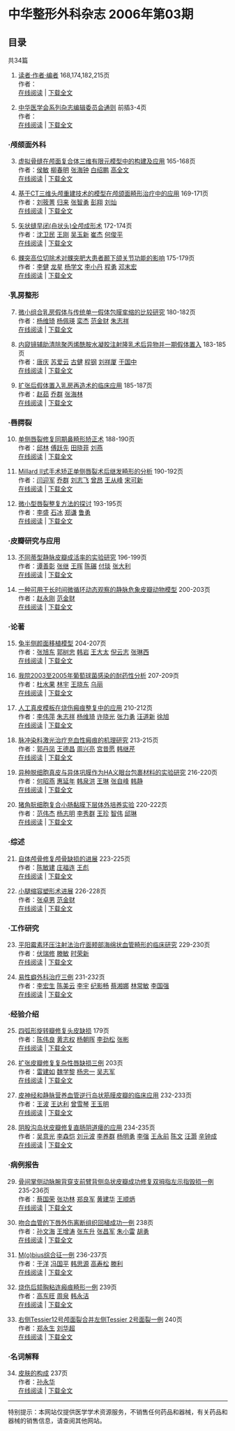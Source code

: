 # 中华整形外科杂志 2006年第03期

## 目录

共34篇

1. [读者·作者·编者](https://f.med.wanfangdata.com.cn/MedFulltext?inline=True&id=PeriodicalPaper_zhzxsswk200603033) 168,174,182,215页  
   作者：  
   [在线阅读](https://f.med.wanfangdata.com.cn/MedFulltext?inline=True&id=PeriodicalPaper_zhzxsswk200603033) | [下载全文](https://f.med.wanfangdata.com.cn/MedFulltext?Id=PeriodicalPaper_zhzxsswk200603033)

2. [中华医学会系列杂志编辑委员会通则](https://f.med.wanfangdata.com.cn/MedFulltext?inline=True&id=PeriodicalPaper_zhzxsswk200603034) 前插3-4页  
   作者：  
   [在线阅读](https://f.med.wanfangdata.com.cn/MedFulltext?inline=True&id=PeriodicalPaper_zhzxsswk200603034) | [下载全文](https://f.med.wanfangdata.com.cn/MedFulltext?Id=PeriodicalPaper_zhzxsswk200603034)

### ·颅颌面外科

3. [虚拟骨缝在颅面复合体三维有限元模型中的构建及应用](https://f.med.wanfangdata.com.cn/MedFulltext?inline=True&id=PeriodicalPaper_zhzxsswk200603001) 165-168页  
   作者：[侯敏](https://med.wanfangdata.com.cn/Author/General/A000346213) [柳春明](https://med.wanfangdata.com.cn/Author/General/A000022999) [张海钟](https://med.wanfangdata.com.cn/Author/General/A000151898) [白绍鹏](https://med.wanfangdata.com.cn/Author/General/A001125729) [高全文](https://med.wanfangdata.com.cn/Author/General/A000217309)  
   [在线阅读](https://f.med.wanfangdata.com.cn/MedFulltext?inline=True&id=PeriodicalPaper_zhzxsswk200603001) | [下载全文](https://f.med.wanfangdata.com.cn/MedFulltext?Id=PeriodicalPaper_zhzxsswk200603001)

4. [基于CT三维头颅重建技术的模型在颅颌面畸形治疗中的应用](https://f.med.wanfangdata.com.cn/MedFulltext?inline=True&id=PeriodicalPaper_zhzxsswk200603002) 169-171页  
   作者：[刘筱菁](https://med.wanfangdata.com.cn/Author/General/A000650066) [归来](https://med.wanfangdata.com.cn/Author/General/A000001069) [张智勇](https://med.wanfangdata.com.cn/Author/General/A000003161) [彭翔](https://med.wanfangdata.com.cn/Author/General/彭翔) [刘灿](https://med.wanfangdata.com.cn/Author/General/刘灿)  
   [在线阅读](https://f.med.wanfangdata.com.cn/MedFulltext?inline=True&id=PeriodicalPaper_zhzxsswk200603002) | [下载全文](https://f.med.wanfangdata.com.cn/MedFulltext?Id=PeriodicalPaper_zhzxsswk200603002)

5. [矢状缝早闭(舟状头)全颅成形术](https://f.med.wanfangdata.com.cn/MedFulltext?inline=True&id=PeriodicalPaper_zhzxsswk200603003) 172-174页  
   作者：[沈卫民](https://med.wanfangdata.com.cn/Author/General/A000019290) [王刚](https://med.wanfangdata.com.cn/Author/General/A000053353) [吴玉新](https://med.wanfangdata.com.cn/Author/General/A000097118) [崔杰](https://med.wanfangdata.com.cn/Author/General/A000021894) [何俊平](https://med.wanfangdata.com.cn/Author/General/A000105357)  
   [在线阅读](https://f.med.wanfangdata.com.cn/MedFulltext?inline=True&id=PeriodicalPaper_zhzxsswk200603003) | [下载全文](https://f.med.wanfangdata.com.cn/MedFulltext?Id=PeriodicalPaper_zhzxsswk200603003)

6. [髁突高位切除术对髁突肥大患者颞下颌关节功能的影响](https://f.med.wanfangdata.com.cn/MedFulltext?inline=True&id=PeriodicalPaper_zhzxsswk200603004) 175-179页  
   作者：[李健](https://med.wanfangdata.com.cn/Author/General/A000215319) [龙星](https://med.wanfangdata.com.cn/Author/General/A000006477) [杨学文](https://med.wanfangdata.com.cn/Author/General/A000030340) [李小丹](https://med.wanfangdata.com.cn/Author/General/A000113327) [程勇](https://med.wanfangdata.com.cn/Author/General/A000041674) [邓末宏](https://med.wanfangdata.com.cn/Author/General/A000136549)  
   [在线阅读](https://f.med.wanfangdata.com.cn/MedFulltext?inline=True&id=PeriodicalPaper_zhzxsswk200603004) | [下载全文](https://f.med.wanfangdata.com.cn/MedFulltext?Id=PeriodicalPaper_zhzxsswk200603004)

### ·乳房整形

7. [微小组合乳房假体与传统单一假体包膜挛缩的比较研究](https://f.med.wanfangdata.com.cn/MedFulltext?inline=True&id=PeriodicalPaper_zhzxsswk200603005) 180-182页  
   作者：[杨维琦](https://med.wanfangdata.com.cn/Author/General/A000118497) [杨佩瑛](https://med.wanfangdata.com.cn/Author/General/A000165052) [栾杰](https://med.wanfangdata.com.cn/Author/General/A000005422) [范金财](https://med.wanfangdata.com.cn/Author/General/A000018692) [朱志祥](https://med.wanfangdata.com.cn/Author/General/A000022075)  
   [在线阅读](https://f.med.wanfangdata.com.cn/MedFulltext?inline=True&id=PeriodicalPaper_zhzxsswk200603005) | [下载全文](https://f.med.wanfangdata.com.cn/MedFulltext?Id=PeriodicalPaper_zhzxsswk200603005)

8. [内窥镜辅助清除聚丙烯酰胺水凝胶注射隆乳术后异物并一期假体置入](https://f.med.wanfangdata.com.cn/MedFulltext?inline=True&id=PeriodicalPaper_zhzxsswk200603006) 183-185页  
   作者：[唐庆](https://med.wanfangdata.com.cn/Author/General/A000383084) [苏爱云](https://med.wanfangdata.com.cn/Author/General/A000395691) [古健](https://med.wanfangdata.com.cn/Author/General/A000079798) [程钢](https://med.wanfangdata.com.cn/Author/General/A000212887) [刘祥厦](https://med.wanfangdata.com.cn/Author/General/A000969959) [于国中](https://med.wanfangdata.com.cn/Author/General/A000539915)  
   [在线阅读](https://f.med.wanfangdata.com.cn/MedFulltext?inline=True&id=PeriodicalPaper_zhzxsswk200603006) | [下载全文](https://f.med.wanfangdata.com.cn/MedFulltext?Id=PeriodicalPaper_zhzxsswk200603006)

9. [扩张后假体置入乳房再造术的临床应用](https://f.med.wanfangdata.com.cn/MedFulltext?inline=True&id=PeriodicalPaper_zhzxsswk200603007) 185-187页  
   作者：[赵茹](https://med.wanfangdata.com.cn/Author/General/A000035419) [乔群](https://med.wanfangdata.com.cn/Author/General/A000001649) [张海林](https://med.wanfangdata.com.cn/Author/General/A000026320)  
   [在线阅读](https://f.med.wanfangdata.com.cn/MedFulltext?inline=True&id=PeriodicalPaper_zhzxsswk200603007) | [下载全文](https://f.med.wanfangdata.com.cn/MedFulltext?Id=PeriodicalPaper_zhzxsswk200603007)

### ·唇腭裂

10. [单侧唇裂修复同期鼻畸形矫正术](https://f.med.wanfangdata.com.cn/MedFulltext?inline=True&id=PeriodicalPaper_zhzxsswk200603008) 188-190页  
    作者：[邱林](https://med.wanfangdata.com.cn/Author/General/A000094763) [傅跃先](https://med.wanfangdata.com.cn/Author/General/A000136064) [田晓菲](https://med.wanfangdata.com.cn/Author/General/A000170568) [刘燕](https://med.wanfangdata.com.cn/Author/General/A000395687)  
    [在线阅读](https://f.med.wanfangdata.com.cn/MedFulltext?inline=True&id=PeriodicalPaper_zhzxsswk200603008) | [下载全文](https://f.med.wanfangdata.com.cn/MedFulltext?Id=PeriodicalPaper_zhzxsswk200603008)

11. [Millard Ⅱ式手术矫正单侧唇裂术后继发畸形的分析](https://f.med.wanfangdata.com.cn/MedFulltext?inline=True&id=PeriodicalPaper_zhzxsswk200603009) 190-192页  
    作者：[闫迎军](https://med.wanfangdata.com.cn/Author/General/A000044161) [乔群](https://med.wanfangdata.com.cn/Author/General/A000001649) [刘志飞](https://med.wanfangdata.com.cn/Author/General/A000014878) [曾昂](https://med.wanfangdata.com.cn/Author/General/A000026272) [王从峰](https://med.wanfangdata.com.cn/Author/General/A001007004) [宋可新](https://med.wanfangdata.com.cn/Author/General/A000105415)  
    [在线阅读](https://f.med.wanfangdata.com.cn/MedFulltext?inline=True&id=PeriodicalPaper_zhzxsswk200603009) | [下载全文](https://f.med.wanfangdata.com.cn/MedFulltext?Id=PeriodicalPaper_zhzxsswk200603009)

12. [微小型唇裂整复方法的探讨](https://f.med.wanfangdata.com.cn/MedFulltext?inline=True&id=PeriodicalPaper_zhzxsswk200603010) 193-195页  
    作者：[李盛](https://med.wanfangdata.com.cn/Author/General/A000227734) [石冰](https://med.wanfangdata.com.cn/Author/General/A000004885) [郑谦](https://med.wanfangdata.com.cn/Author/General/A000014886) [鲁勇](https://med.wanfangdata.com.cn/Author/General/A000139187)  
    [在线阅读](https://f.med.wanfangdata.com.cn/MedFulltext?inline=True&id=PeriodicalPaper_zhzxsswk200603010) | [下载全文](https://f.med.wanfangdata.com.cn/MedFulltext?Id=PeriodicalPaper_zhzxsswk200603010)

### ·皮瓣研究与应用

13. [不同蒂型静脉皮瓣成活率的实验研究](https://f.med.wanfangdata.com.cn/MedFulltext?inline=True&id=PeriodicalPaper_zhzxsswk200603011) 196-199页  
    作者：[谭善彰](https://med.wanfangdata.com.cn/Author/General/A000306231) [张继](https://med.wanfangdata.com.cn/Author/General/A001915670) [王晖](https://med.wanfangdata.com.cn/Author/General/A000595048) [陈碾](https://med.wanfangdata.com.cn/Author/General/A000189301) [付琰](https://med.wanfangdata.com.cn/Author/General/A002331657) [张大利](https://med.wanfangdata.com.cn/Author/General/A001322072)  
    [在线阅读](https://f.med.wanfangdata.com.cn/MedFulltext?inline=True&id=PeriodicalPaper_zhzxsswk200603011) | [下载全文](https://f.med.wanfangdata.com.cn/MedFulltext?Id=PeriodicalPaper_zhzxsswk200603011)

14. [一种可用于长时间微循环动态观察的静脉危象皮瓣动物模型](https://f.med.wanfangdata.com.cn/MedFulltext?inline=True&id=PeriodicalPaper_zhzxsswk200603012) 200-203页  
    作者：[赵永刚](https://med.wanfangdata.com.cn/Author/General/A000511751) [范金财](https://med.wanfangdata.com.cn/Author/General/A000018692)  
    [在线阅读](https://f.med.wanfangdata.com.cn/MedFulltext?inline=True&id=PeriodicalPaper_zhzxsswk200603012) | [下载全文](https://f.med.wanfangdata.com.cn/MedFulltext?Id=PeriodicalPaper_zhzxsswk200603012)

### ·论著

15. [兔半侧颜面移植模型](https://f.med.wanfangdata.com.cn/MedFulltext?inline=True&id=PeriodicalPaper_zhzxsswk200603013) 204-207页  
    作者：[张旭东](https://med.wanfangdata.com.cn/Author/General/A000025563) [郭树忠](https://med.wanfangdata.com.cn/Author/General/A000000042) [韩岩](https://med.wanfangdata.com.cn/Author/General/A000001615) [王大太](https://med.wanfangdata.com.cn/Author/General/A000244325) [倪云志](https://med.wanfangdata.com.cn/Author/General/A000127610) [张琳西](https://med.wanfangdata.com.cn/Author/General/A000002667)  
    [在线阅读](https://f.med.wanfangdata.com.cn/MedFulltext?inline=True&id=PeriodicalPaper_zhzxsswk200603013) | [下载全文](https://f.med.wanfangdata.com.cn/MedFulltext?Id=PeriodicalPaper_zhzxsswk200603013)

16. [我院2003至2005年葡萄球菌感染的耐药性分析](https://f.med.wanfangdata.com.cn/MedFulltext?inline=True&id=PeriodicalPaper_zhzxsswk200603014) 207-209页  
    作者：[杜水果](https://med.wanfangdata.com.cn/Author/General/A000435227) [林宇](https://med.wanfangdata.com.cn/Author/General/A000505545) [王晓东](https://med.wanfangdata.com.cn/Author/General/A000339047) [乌丽](https://med.wanfangdata.com.cn/Author/General/A000187839)  
    [在线阅读](https://f.med.wanfangdata.com.cn/MedFulltext?inline=True&id=PeriodicalPaper_zhzxsswk200603014) | [下载全文](https://f.med.wanfangdata.com.cn/MedFulltext?Id=PeriodicalPaper_zhzxsswk200603014)

17. [人工真皮模板在烧伤瘢痕整复中的应用](https://f.med.wanfangdata.com.cn/MedFulltext?inline=True&id=PeriodicalPaper_zhzxsswk200603015) 210-212页  
    作者：[李伟萍](https://med.wanfangdata.com.cn/Author/General/A000155110) [朱志祥](https://med.wanfangdata.com.cn/Author/General/A000022075) [杨维琦](https://med.wanfangdata.com.cn/Author/General/A000118497) [许晓光](https://med.wanfangdata.com.cn/Author/General/A000172751) [张力勇](https://med.wanfangdata.com.cn/Author/General/A000117316) [汪道新](https://med.wanfangdata.com.cn/Author/General/A000132679) [徐旭](https://med.wanfangdata.com.cn/Author/General/A000203713)  
    [在线阅读](https://f.med.wanfangdata.com.cn/MedFulltext?inline=True&id=PeriodicalPaper_zhzxsswk200603015) | [下载全文](https://f.med.wanfangdata.com.cn/MedFulltext?Id=PeriodicalPaper_zhzxsswk200603015)

18. [脉冲染料激光治疗充血性瘢痕的机理研究](https://f.med.wanfangdata.com.cn/MedFulltext?inline=True&id=PeriodicalPaper_zhzxsswk200603016) 213-215页  
    作者：[郭丹凤](https://med.wanfangdata.com.cn/Author/General/A000134037) [王德昌](https://med.wanfangdata.com.cn/Author/General/A000018380) [周兴亮](https://med.wanfangdata.com.cn/Author/General/A000234551) [宫昔愿](https://med.wanfangdata.com.cn/Author/General/A000139793) [韩继芹](https://med.wanfangdata.com.cn/Author/General/A000097142)  
    [在线阅读](https://f.med.wanfangdata.com.cn/MedFulltext?inline=True&id=PeriodicalPaper_zhzxsswk200603016) | [下载全文](https://f.med.wanfangdata.com.cn/MedFulltext?Id=PeriodicalPaper_zhzxsswk200603016)

19. [异种脱细胞真皮与异体巩膜作为HA义眼台包裹材料的实验研究](https://f.med.wanfangdata.com.cn/MedFulltext?inline=True&id=PeriodicalPaper_zhzxsswk200603017) 216-220页  
    作者：[何昭燕](https://med.wanfangdata.com.cn/Author/General/A000690029) [惠延年](https://med.wanfangdata.com.cn/Author/General/A000000082) [韩泉洪](https://med.wanfangdata.com.cn/Author/General/A000155026) [王琳](https://med.wanfangdata.com.cn/Author/General/A000006276) [张自峰](https://med.wanfangdata.com.cn/Author/General/A000036383) [韩静](https://med.wanfangdata.com.cn/Author/General/A000233514)  
    [在线阅读](https://f.med.wanfangdata.com.cn/MedFulltext?inline=True&id=PeriodicalPaper_zhzxsswk200603017) | [下载全文](https://f.med.wanfangdata.com.cn/MedFulltext?Id=PeriodicalPaper_zhzxsswk200603017)

20. [猪角朊细胞复合小肠黏膜下层体外培养实验](https://f.med.wanfangdata.com.cn/MedFulltext?inline=True&id=PeriodicalPaper_zhzxsswk200603018) 220-222页  
    作者：[范伟杰](https://med.wanfangdata.com.cn/Author/General/A001378099) [杨志明](https://med.wanfangdata.com.cn/Author/General/A000000624) [李秀群](https://med.wanfangdata.com.cn/Author/General/A000011233) [王珍](https://med.wanfangdata.com.cn/Author/General/A000539436) [智伟](https://med.wanfangdata.com.cn/Author/General/A000165321) [邱琳](https://med.wanfangdata.com.cn/Author/General/A000764076)  
    [在线阅读](https://f.med.wanfangdata.com.cn/MedFulltext?inline=True&id=PeriodicalPaper_zhzxsswk200603018) | [下载全文](https://f.med.wanfangdata.com.cn/MedFulltext?Id=PeriodicalPaper_zhzxsswk200603018)

### ·综述

21. [自体颅骨修复颅骨缺损的进展](https://f.med.wanfangdata.com.cn/MedFulltext?inline=True&id=PeriodicalPaper_zhzxsswk200603019) 223-225页  
    作者：[陈敏建](https://med.wanfangdata.com.cn/Author/General/A001097710) [庄福连](https://med.wanfangdata.com.cn/Author/General/A000031376) [王彪](https://med.wanfangdata.com.cn/Author/General/A000026787)  
    [在线阅读](https://f.med.wanfangdata.com.cn/MedFulltext?inline=True&id=PeriodicalPaper_zhzxsswk200603019) | [下载全文](https://f.med.wanfangdata.com.cn/MedFulltext?Id=PeriodicalPaper_zhzxsswk200603019)

22. [小腿缩容塑形术进展](https://f.med.wanfangdata.com.cn/MedFulltext?inline=True&id=PeriodicalPaper_zhzxsswk200603020) 226-228页  
    作者：[张卓男](https://med.wanfangdata.com.cn/Author/General/A000490064) [范金财](https://med.wanfangdata.com.cn/Author/General/A000018692)  
    [在线阅读](https://f.med.wanfangdata.com.cn/MedFulltext?inline=True&id=PeriodicalPaper_zhzxsswk200603020) | [下载全文](https://f.med.wanfangdata.com.cn/MedFulltext?Id=PeriodicalPaper_zhzxsswk200603020)

### ·工作研究

23. [平阳霉素环压注射法治疗面颊部海绵状血管畸形的临床研究](https://f.med.wanfangdata.com.cn/MedFulltext?inline=True&id=PeriodicalPaper_zhzxsswk200603021) 229-230页  
    作者：[伏瑞修](https://med.wanfangdata.com.cn/Author/General/A000153959) [滕敏](https://med.wanfangdata.com.cn/Author/General/A000262708) [时荣新](https://med.wanfangdata.com.cn/Author/General/A000380264)  
    [在线阅读](https://f.med.wanfangdata.com.cn/MedFulltext?inline=True&id=PeriodicalPaper_zhzxsswk200603021) | [下载全文](https://f.med.wanfangdata.com.cn/MedFulltext?Id=PeriodicalPaper_zhzxsswk200603021)

24. [易性癖外科治疗三例](https://f.med.wanfangdata.com.cn/MedFulltext?inline=True&id=PeriodicalPaper_zhzxsswk200603022) 231-232页  
    作者：[李宏生](https://med.wanfangdata.com.cn/Author/General/A000198851) [陈美云](https://med.wanfangdata.com.cn/Author/General/A000700599) [李宇](https://med.wanfangdata.com.cn/Author/General/A000014494) [纪影畅](https://med.wanfangdata.com.cn/Author/General/A000030047) [蔡湘娜](https://med.wanfangdata.com.cn/Author/General/A000070512) [林常敏](https://med.wanfangdata.com.cn/Author/General/A000070010) [李国强](https://med.wanfangdata.com.cn/Author/General/A000051158)  
    [在线阅读](https://f.med.wanfangdata.com.cn/MedFulltext?inline=True&id=PeriodicalPaper_zhzxsswk200603022) | [下载全文](https://f.med.wanfangdata.com.cn/MedFulltext?Id=PeriodicalPaper_zhzxsswk200603022)

### ·经验介绍

25. [四弧形旋转瓣修复头皮缺损](https://f.med.wanfangdata.com.cn/MedFulltext?inline=True&id=PeriodicalPaper_zhzxsswk200603023) 179页  
    作者：[陈伟良](https://med.wanfangdata.com.cn/Author/General/陈伟良) [黄志权](https://med.wanfangdata.com.cn/Author/General/黄志权) [杨朝晖](https://med.wanfangdata.com.cn/Author/General/杨朝晖) [李劲松](https://med.wanfangdata.com.cn/Author/General/李劲松) [张彬](https://med.wanfangdata.com.cn/Author/General/张彬)  
    [在线阅读](https://f.med.wanfangdata.com.cn/MedFulltext?inline=True&id=PeriodicalPaper_zhzxsswk200603023) | [下载全文](https://f.med.wanfangdata.com.cn/MedFulltext?Id=PeriodicalPaper_zhzxsswk200603023)

26. [扩张皮瓣修复复杂性唇缺损三例](https://f.med.wanfangdata.com.cn/MedFulltext?inline=True&id=PeriodicalPaper_zhzxsswk200603024) 203页  
    作者：[雷建如](https://med.wanfangdata.com.cn/Author/General/A000216795) [魏学黎](https://med.wanfangdata.com.cn/Author/General/A000209024) [杨忠一](https://med.wanfangdata.com.cn/Author/General/A000408466) [吴志军](https://med.wanfangdata.com.cn/Author/General/A001212062)  
    [在线阅读](https://f.med.wanfangdata.com.cn/MedFulltext?inline=True&id=PeriodicalPaper_zhzxsswk200603024) | [下载全文](https://f.med.wanfangdata.com.cn/MedFulltext?Id=PeriodicalPaper_zhzxsswk200603024)

27. [皮神经和静脉营养血管逆行岛状筋膜皮瓣的临床应用](https://f.med.wanfangdata.com.cn/MedFulltext?inline=True&id=PeriodicalPaper_zhzxsswk200603025) 232-233页  
    作者：[王波](https://med.wanfangdata.com.cn/Author/General/A000053455) [王达利](https://med.wanfangdata.com.cn/Author/General/A000006530) [曾雪琴](https://med.wanfangdata.com.cn/Author/General/A000086706) [王玉明](https://med.wanfangdata.com.cn/Author/General/A000012176)  
    [在线阅读](https://f.med.wanfangdata.com.cn/MedFulltext?inline=True&id=PeriodicalPaper_zhzxsswk200603025) | [下载全文](https://f.med.wanfangdata.com.cn/MedFulltext?Id=PeriodicalPaper_zhzxsswk200603025)

28. [阴股沟岛状皮瓣修复直肠阴道瘘的应用](https://f.med.wanfangdata.com.cn/MedFulltext?inline=True&id=PeriodicalPaper_zhzxsswk200603026) 234-235页  
    作者：[吴意光](https://med.wanfangdata.com.cn/Author/General/A000182849) [李森恺](https://med.wanfangdata.com.cn/Author/General/A000001406) [刘元波](https://med.wanfangdata.com.cn/Author/General/A000016562) [李养群](https://med.wanfangdata.com.cn/Author/General/A000002210) [杨明勇](https://med.wanfangdata.com.cn/Author/General/A000007425) [李强](https://med.wanfangdata.com.cn/Author/General/A000005500) [王永前](https://med.wanfangdata.com.cn/Author/General/A000042505) [陈文](https://med.wanfangdata.com.cn/Author/General/A000020313) [汪灏](https://med.wanfangdata.com.cn/Author/General/A000229611) [辛钟成](https://med.wanfangdata.com.cn/Author/General/A000005358)  
    [在线阅读](https://f.med.wanfangdata.com.cn/MedFulltext?inline=True&id=PeriodicalPaper_zhzxsswk200603026) | [下载全文](https://f.med.wanfangdata.com.cn/MedFulltext?Id=PeriodicalPaper_zhzxsswk200603026)

### ·病例报告

29. [骨间掌侧动脉腕背穿支前臂背侧岛状皮瓣成功修复双拇指左示指毁损一例](https://f.med.wanfangdata.com.cn/MedFulltext?inline=True&id=PeriodicalPaper_zhzxsswk200603027) 235-236页  
    作者：[蔡国荣](https://med.wanfangdata.com.cn/Author/General/A000111737) [张功林](https://med.wanfangdata.com.cn/Author/General/A000029670) [郑良军](https://med.wanfangdata.com.cn/Author/General/A0011312614) [黄建华](https://med.wanfangdata.com.cn/Author/General/A0011298766) [王顺炳](https://med.wanfangdata.com.cn/Author/General/A000530930)  
    [在线阅读](https://f.med.wanfangdata.com.cn/MedFulltext?inline=True&id=PeriodicalPaper_zhzxsswk200603027) | [下载全文](https://f.med.wanfangdata.com.cn/MedFulltext?Id=PeriodicalPaper_zhzxsswk200603027)

30. [吻合血管的下唇外伤离断组织回植成功一例](https://f.med.wanfangdata.com.cn/MedFulltext?inline=True&id=PeriodicalPaper_zhzxsswk200603028) 238页  
    作者：[孙文海](https://med.wanfangdata.com.cn/Author/General/A000038505) [王增涛](https://med.wanfangdata.com.cn/Author/General/A000006444) [张东升](https://med.wanfangdata.com.cn/Author/General/A000026584) [张昌军](https://med.wanfangdata.com.cn/Author/General/A000639150) [朱小雷](https://med.wanfangdata.com.cn/Author/General/A000028781) [胡勇](https://med.wanfangdata.com.cn/Author/General/A000059687)  
    [在线阅读](https://f.med.wanfangdata.com.cn/MedFulltext?inline=True&id=PeriodicalPaper_zhzxsswk200603028) | [下载全文](https://f.med.wanfangdata.com.cn/MedFulltext?Id=PeriodicalPaper_zhzxsswk200603028)

31. [M(o)bius综合征一例](https://f.med.wanfangdata.com.cn/MedFulltext?inline=True&id=PeriodicalPaper_zhzxsswk200603029) 236-237页  
    作者：[于洋](https://med.wanfangdata.com.cn/Author/General/A000592629) [冯国平](https://med.wanfangdata.com.cn/Author/General/A000062414) [韩思源](https://med.wanfangdata.com.cn/Author/General/A002332528) [高寿松](https://med.wanfangdata.com.cn/Author/General/A000339061) [滕利](https://med.wanfangdata.com.cn/Author/General/A000004001)  
    [在线阅读](https://f.med.wanfangdata.com.cn/MedFulltext?inline=True&id=PeriodicalPaper_zhzxsswk200603029) | [下载全文](https://f.med.wanfangdata.com.cn/MedFulltext?Id=PeriodicalPaper_zhzxsswk200603029)

32. [烧伤后颏胸粘连瘢痕畸形一例](https://f.med.wanfangdata.com.cn/MedFulltext?inline=True&id=PeriodicalPaper_zhzxsswk200603030) 239页  
    作者：[高东旺](https://med.wanfangdata.com.cn/Author/General/A000173125) [周泉](https://med.wanfangdata.com.cn/Author/General/A000122103) [韩永洁](https://med.wanfangdata.com.cn/Author/General/A000914802)  
    [在线阅读](https://f.med.wanfangdata.com.cn/MedFulltext?inline=True&id=PeriodicalPaper_zhzxsswk200603030) | [下载全文](https://f.med.wanfangdata.com.cn/MedFulltext?Id=PeriodicalPaper_zhzxsswk200603030)

33. [右侧Tessier12号颅面裂合并左侧Tessier 2号面裂一例](https://f.med.wanfangdata.com.cn/MedFulltext?inline=True&id=PeriodicalPaper_zhzxsswk200603031) 240页  
    作者：[郑永生](https://med.wanfangdata.com.cn/Author/General/A000032683) [刘华超](https://med.wanfangdata.com.cn/Author/General/A000051065)  
    [在线阅读](https://f.med.wanfangdata.com.cn/MedFulltext?inline=True&id=PeriodicalPaper_zhzxsswk200603031) | [下载全文](https://f.med.wanfangdata.com.cn/MedFulltext?Id=PeriodicalPaper_zhzxsswk200603031)

### ·名词解释

34. [皮肤的构成](https://f.med.wanfangdata.com.cn/MedFulltext?inline=True&id=PeriodicalPaper_zhzxsswk200603032) 237页  
    作者：[孙永华](https://med.wanfangdata.com.cn/Author/General/孙永华)  
    [在线阅读](https://f.med.wanfangdata.com.cn/MedFulltext?inline=True&id=PeriodicalPaper_zhzxsswk200603032) | [下载全文](https://f.med.wanfangdata.com.cn/MedFulltext?Id=PeriodicalPaper_zhzxsswk200603032)

---

特别提示：本网站仅提供医学学术资源服务，不销售任何药品和器械，有关药品和器械的销售信息，请查阅其他网站。